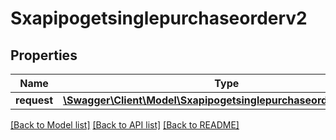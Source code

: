 # Sxapipogetsinglepurchaseorderv2

## Properties
Name | Type | Description | Notes
------------ | ------------- | ------------- | -------------
**request** | [**\Swagger\Client\Model\Sxapipogetsinglepurchaseorderv2Request**](Sxapipogetsinglepurchaseorderv2Request.md) |  | [optional] 

[[Back to Model list]](../README.md#documentation-for-models) [[Back to API list]](../README.md#documentation-for-api-endpoints) [[Back to README]](../README.md)


